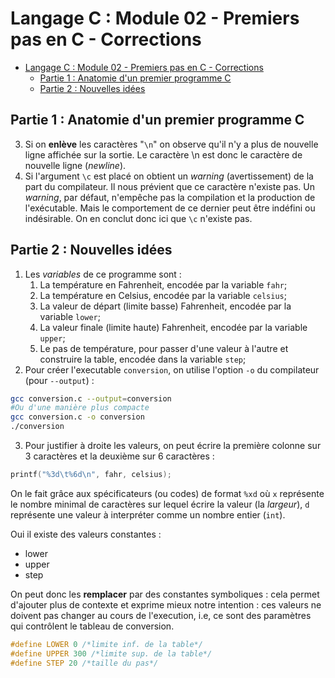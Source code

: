 # Langage C : Module 02 - Premiers pas en C - Corrections

- [Langage C : Module 02 - Premiers pas en C - Corrections](#langage-c--module-02---premiers-pas-en-c---corrections)
  - [Partie 1 : Anatomie d'un premier programme C](#partie-1--anatomie-dun-premier-programme-c)
  - [Partie 2 : Nouvelles idées](#partie-2--nouvelles-idées)


## Partie 1 : Anatomie d'un premier programme C

3. Si on **enlève** les caractères "`\n`" on observe qu'il n'y a plus de nouvelle ligne affichée sur la sortie. Le caractère \n est donc le caractère de nouvelle ligne (*newline*). 
5. Si l'argument `\c` est placé on obtient un *warning* (avertissement) de la part du compilateur. Il nous prévient que ce caractère n'existe pas. Un *warning*, par défaut, n'empêche pas la compilation et la production de l'exécutable. Mais le comportement de ce dernier peut être indéfini ou indésirable. On en conclut donc ici que `\c` n'existe pas. 

## Partie 2 : Nouvelles idées


1. Les *variables* de ce programme sont :
   1. La température en Fahrenheit, encodée par la variable `fahr`;
   2. La température en Celsius, encodée par la variable `celsius`;
   3. La valeur de départ (limite basse) Fahrenheit, encodée par la variable `lower`;
   4. La valeur finale (limite haute) Fahrenheit, encodée par la variable `upper`;
   5. Le pas de température, pour passer d'une valeur à l'autre et construire la table, encodée dans la variable `step`;
2. Pour créer l'executable `conversion`, on utilise l'option `-o` du compilateur (pour `--output`) :

~~~bash
gcc conversion.c --output=conversion
#Ou d'une manière plus compacte    
gcc conversion.c -o conversion
./conversion
~~~

3. Pour justifier à droite les valeurs, on peut écrire la première colonne sur 3 caractères et la deuxième sur 6 caractères :

~~~c
printf("%3d\t%6d\n", fahr, celsius);
~~~

On le fait grâce aux spécificateurs (ou codes) de format `%xd` où `x` représente le nombre minimal de caractères sur lequel écrire la valeur (la *largeur*), `d` représente une valeur à interpréter comme un nombre entier (`int`). 

Oui il existe des valeurs constantes : 

- lower
- upper
- step

On peut donc les **remplacer** par des constantes symboliques : cela permet d'ajouter plus de contexte et exprime mieux notre intention : ces valeurs ne doivent pas changer au cours de l'execution, i.e, ce sont des paramètres qui contrôlent le tableau de conversion.

~~~c
#define LOWER 0 /*limite inf. de la table*/
#define UPPER 300 /*limite sup. de la table*/
#define STEP 20 /*taille du pas*/
~~~